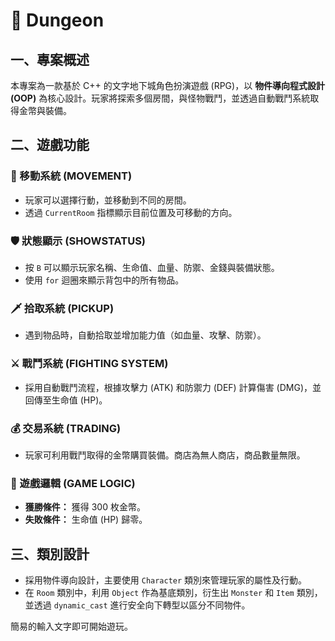 # 🏰 Dungeon 

## 一、專案概述
本專案為一款基於 C++ 的文字地下城角色扮演遊戲 (RPG)，以 **物件導向程式設計 (OOP)** 為核心設計。玩家將探索多個房間，與怪物戰鬥，並透過自動戰鬥系統取得金幣與裝備。

## 二、遊戲功能
### 🚪 移動系統 (MOVEMENT)
- 玩家可以選擇行動，並移動到不同的房間。
- 透過 `CurrentRoom` 指標顯示目前位置及可移動的方向。

### 🛡️ 狀態顯示 (SHOWSTATUS)
- 按 `B` 可以顯示玩家名稱、生命值、血量、防禦、金錢與裝備狀態。
- 使用 `for` 迴圈來顯示背包中的所有物品。

### 🗡️ 拾取系統 (PICKUP)
- 遇到物品時，自動拾取並增加能力值（如血量、攻擊、防禦）。

### ⚔️ 戰鬥系統 (FIGHTING SYSTEM)
- 採用自動戰鬥流程，根據攻擊力 (ATK) 和防禦力 (DEF) 計算傷害 (DMG)，並回傳至生命值 (HP)。

### 💰 交易系統 (TRADING)
- 玩家可利用戰鬥取得的金幣購買裝備。商店為無人商店，商品數量無限。

### 🎲 遊戲邏輯 (GAME LOGIC)
- **獲勝條件：** 獲得 300 枚金幣。
- **失敗條件：** 生命值 (HP) 歸零。

## 三、類別設計
- 採用物件導向設計，主要使用 `Character` 類別來管理玩家的屬性及行動。
- 在 `Room` 類別中，利用 `Object` 作為基底類別，衍生出 `Monster` 和 `Item` 類別，並透過 `dynamic_cast` 進行安全向下轉型以區分不同物件。

簡易的輸入文字即可開始遊玩。
